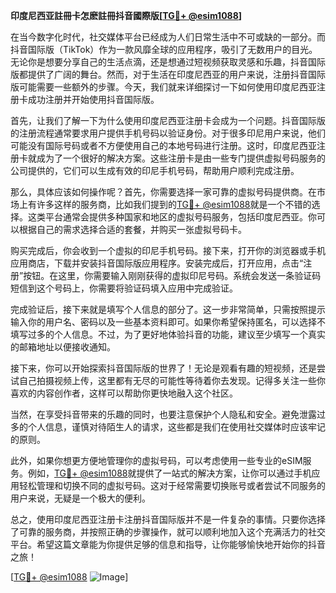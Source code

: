 **印度尼西亚註冊卡怎麽註冊抖音國際版[[TG💪+ @esim1088](https://t.me/s/esim1088)]**

在当今数字化时代，社交媒体平台已经成为人们日常生活中不可或缺的一部分。而抖音国际版（TikTok）作为一款风靡全球的应用程序，吸引了无数用户的目光。无论你是想要分享自己的生活点滴，还是想通过短视频获取灵感和乐趣，抖音国际版都提供了广阔的舞台。然而，对于生活在印度尼西亚的用户来说，注册抖音国际版可能需要一些额外的步骤。今天，我们就来详细探讨一下如何使用印度尼西亚注册卡成功注册并开始使用抖音国际版。

首先，让我们了解一下为什么使用印度尼西亚注册卡会成为一个问题。抖音国际版的注册流程通常要求用户提供手机号码以验证身份。对于很多印尼用户来说，他们可能没有国际号码或者不方便使用自己的本地号码进行注册。这时，印度尼西亚注册卡就成为了一个很好的解决方案。这些注册卡是由一些专门提供虚拟号码服务的公司提供的，它们可以生成有效的印尼手机号码，帮助用户顺利完成注册。

那么，具体应该如何操作呢？首先，你需要选择一家可靠的虚拟号码提供商。在市场上有许多这样的服务商，比如我们提到的[TG💪+ @esim1088](https://t.me/s/esim1088)就是一个不错的选择。这类平台通常会提供多种国家和地区的虚拟号码服务，包括印度尼西亚。你可以根据自己的需求选择合适的套餐，并购买一张虚拟号码卡。

购买完成后，你会收到一个虚拟的印尼手机号码。接下来，打开你的浏览器或手机应用商店，下载并安装抖音国际版应用程序。安装完成后，打开应用，点击“注册”按钮。在这里，你需要输入刚刚获得的虚拟印尼号码。系统会发送一条验证码短信到这个号码上，你需要将验证码填入应用中完成验证。

完成验证后，接下来就是填写个人信息的部分了。这一步非常简单，只需按照提示输入你的用户名、密码以及一些基本资料即可。如果你希望保持匿名，可以选择不填写过多的个人信息。不过，为了更好地体验抖音的功能，建议至少填写一个真实的邮箱地址以便接收通知。

接下来，你可以开始探索抖音国际版的世界了！无论是观看有趣的短视频，还是尝试自己拍摄视频上传，这里都有无尽的可能性等待着你去发现。记得多关注一些你喜欢的内容创作者，这样可以帮助你更快地融入这个社区。

当然，在享受抖音带来的乐趣的同时，也要注意保护个人隐私和安全。避免泄露过多的个人信息，谨慎对待陌生人的请求，这些都是我们在使用社交媒体时应该牢记的原则。

此外，如果你想更方便地管理你的虚拟号码，可以考虑使用一些专业的eSIM服务。例如，[TG💪+ @esim1088](https://t.me/s/esim1088)就提供了一站式的解决方案，让你可以通过手机应用轻松管理和切换不同的虚拟号码。这对于经常需要切换账号或者尝试不同服务的用户来说，无疑是一个极大的便利。

总之，使用印度尼西亚注册卡注册抖音国际版并不是一件复杂的事情。只要你选择了可靠的服务商，并按照正确的步骤操作，就可以顺利地加入这个充满活力的社交平台。希望这篇文章能为你提供足够的信息和指导，让你能够愉快地开始你的抖音之旅！

[[TG💪+ @esim1088](https://t.me/s/esim1088) ![Image](https://i.postimg.cc/4NQfJmqS/Snipaste-2025-05-13-00-14-12.png)]
